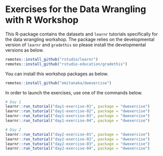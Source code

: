 # Exercises for the Data Wrangling with R Workshop

This R-package contains the datasets and `learnr` tutorials specifically for the data wrangling workshop. The package relies on the developmental version of `learnr` and `gradethis` so please install the developmental versions as below.

```r
remotes::install_github("rstudio/learnr")
remotes::install_github("rstudio-education/gradethis")
```

You can install this workshop packages as below.

```r
remotes::install_github("emitanaka/dwexercise")
```

In order to launch the exercises, use one of the commands below.

```r
# Day 1
learnr::run_tutorial("day1-exercise-01", package = "dwexercise")
learnr::run_tutorial("day1-exercise-02", package = "dwexercise")
learnr::run_tutorial("day1-exercise-03", package = "dwexercise")
learnr::run_tutorial("day1-exercise-04", package = "dwexercise")

# Day 2
learnr::run_tutorial("day2-exercise-01", package = "dwexercise")
learnr::run_tutorial("day2-exercise-02", package = "dwexercise")
learnr::run_tutorial("day2-exercise-03", package = "dwexercise")
learnr::run_tutorial("day2-exercise-04", package = "dwexercise")
```
